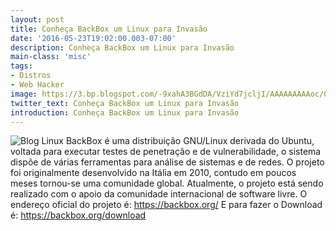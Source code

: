 ```yaml
---
layout: post
title: Conheça BackBox um Linux para Invasão
date: '2016-05-23T19:02:00.003-07:00'
description: Conheça BackBox um Linux para Invasão
main-class: 'misc'
tags:
- Distros
- Web Hacker
image: https://3.bp.blogspot.com/-9xahA3BGdDA/VziYd7jcljI/AAAAAAAAAoc/Q1bQHFTvIZcEU2THR81g2AHzSPxqIFAewCLcB/s72-c/backbox-linux-1000x472.jpg
twitter_text: Conheça BackBox um Linux para Invasão
introduction: Conheça BackBox um Linux para Invasão
---
```

![Blog Linux](https://3.bp.blogspot.com/-9xahA3BGdDA/VziYd7jcljI/AAAAAAAAAoc/Q1bQHFTvIZcEU2THR81g2AHzSPxqIFAewCLcB/s640/backbox-linux-1000x472.jpg "Blog Linux")
BackBox é uma distribuição GNU/Linux derivada do Ubuntu, voltada para executar testes de penetração e de vulnerabilidade, o sistema dispõe de várias ferramentas para análise de sistemas e de redes.
O projeto foi originalmente desenvolvido na Itália em 2010, contudo em poucos meses tornou-se uma comunidade global. Atualmente, o projeto está sendo realizado com o apoio da comunidade internacional de software livre.
O endereço oficial do projeto é:
https://backbox.org/
E para fazer o Download é:
https://backbox.org/download
